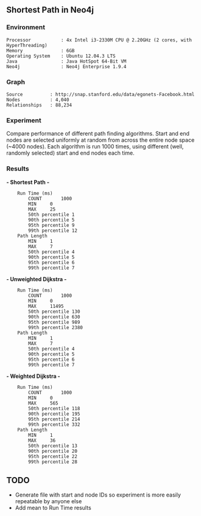 Shortest Path in Neo4j
---------------------

### Environment

	Processor			: 4x Intel i3-2330M CPU @ 2.20GHz (2 cores, with HyperThreading)
	Memory				: 6GB
	Operating System	: Ubuntu 12.04.3 LTS
	Java				: Java HotSpot 64-Bit VM
	Neo4j				: Neo4j Enterprise 1.9.4

### Graph
	Source			: http://snap.stanford.edu/data/egonets-Facebook.html
	Nodes			: 4,040
	Relationships	: 88,234

### Experiment
Compare performance of different path finding algorithms.
Start and end nodes are selected uniformly at random from across the entire node space (~4000 nodes).
Each algorithm is run 1000 times, using different (well, randomly selected) start and end nodes each time.

### Results
**- Shortest Path -**

		Run Time (ms)
			COUNT		1000
			MIN		0
			MAX		25
			50th percentile	1
			90th percentile	5
			95th percentile	9
			99th percentile	12
		Path Length
			MIN		1
			MAX		7
			50th percentile	4
			90th percentile	5
			95th percentile	6
			99th percentile	7

**- Unweighted Dijkstra -**

		Run Time (ms)
			COUNT		1000
			MIN		0
			MAX		11495
			50th percentile	130
			90th percentile	630
			95th percentile	989
			99th percentile	2380
		Path Length
			MIN		1
			MAX		7
			50th percentile	4
			90th percentile	5
			95th percentile	6
			99th percentile	7

**- Weighted Dijkstra -**

		Run Time (ms)
			COUNT		1000
			MIN		0
			MAX		565
			50th percentile	118
			90th percentile	195
			95th percentile	214
			99th percentile	332
		Path Length
			MIN		1
			MAX		36
			50th percentile	13
			90th percentile	20
			95th percentile	22
			99th percentile	28

## TODO
* Generate file with start and node IDs so experiment is more easily repeatable by anyone else
* Add mean to Run Time results

